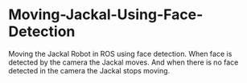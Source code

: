 # Moving-Jackal-Using-Face-Detection

Moving the Jackal Robot in ROS using face detection. When face is detected by the camera the Jackal moves. And when there is no face detected in the camera the Jackal stops moving.
